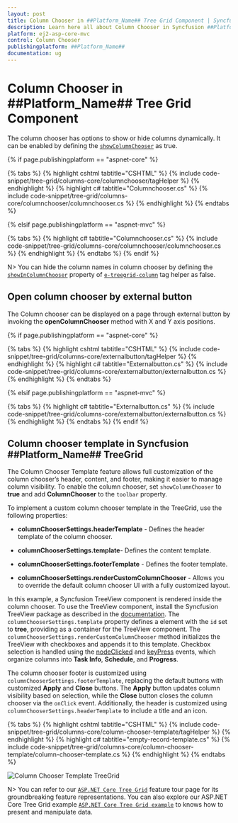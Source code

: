 ```yaml
---
layout: post
title: Column Chooser in ##Platform_Name## Tree Grid Component | Syncfusion
description: Learn here all about Column Chooser in Syncfusion ##Platform_Name## Tree Grid component of Syncfusion Essential JS 2 and more.
platform: ej2-asp-core-mvc
control: Column Chooser
publishingplatform: ##Platform_Name##
documentation: ug
---
```


# Column Chooser in ##Platform_Name## Tree Grid Component

The column chooser has options to show or hide columns dynamically. It can be enabled by defining the [`showColumnChooser`](https://help.syncfusion.com/cr/cref_files/aspnetcore-js2/Syncfusion.EJ2~Syncfusion.EJ2.TreeGrid.TreeGrid~ShowColumnChooser.html) as true.

{% if page.publishingplatform == "aspnet-core" %}

{% tabs %}
{% highlight cshtml tabtitle="CSHTML" %}
{% include code-snippet/tree-grid/columns-core/columnchooser/tagHelper %}
{% endhighlight %}
{% highlight c# tabtitle="Columnchooser.cs" %}
{% include code-snippet/tree-grid/columns-core/columnchooser/columnchooser.cs %}
{% endhighlight %}
{% endtabs %}

{% elsif page.publishingplatform == "aspnet-mvc" %}

{% tabs %}
{% highlight c# tabtitle="Columnchooser.cs" %}
{% include code-snippet/tree-grid/columns-core/columnchooser/columnchooser.cs %}
{% endhighlight %}
{% endtabs %}
{% endif %}



N> You can hide the column names in column chooser by defining the [`showInColumnChooser`](https://help.syncfusion.com/cr/cref_files/aspnetcore-js2/Syncfusion.EJ2~Syncfusion.EJ2.TreeGrid.TreeGridColumn~ShowInColumnChooser.html) property of [`e-treegrid-column`](https://help.syncfusion.com/cr/cref_files/aspnetcore-js2/Syncfusion.EJ2~Syncfusion.EJ2.TreeGrid.TreeGridColumn.html) tag helper as false.

## Open column chooser by external button

The Column chooser can be displayed on a page through external button by invoking the **openColumnChooser** method with X and Y axis positions.

{% if page.publishingplatform == "aspnet-core" %}

{% tabs %}
{% highlight cshtml tabtitle="CSHTML" %}
{% include code-snippet/tree-grid/columns-core/externalbutton/tagHelper %}
{% endhighlight %}
{% highlight c# tabtitle="Externalbutton.cs" %}
{% include code-snippet/tree-grid/columns-core/externalbutton/externalbutton.cs %}
{% endhighlight %}
{% endtabs %}

{% elsif page.publishingplatform == "aspnet-mvc" %}

{% tabs %}
{% highlight c# tabtitle="Externalbutton.cs" %}
{% include code-snippet/tree-grid/columns-core/externalbutton/externalbutton.cs %}
{% endhighlight %}
{% endtabs %}
{% endif %}

## Column chooser template in Syncfusion ##Platform_Name## TreeGrid

The Column Chooser Template feature allows full customization of the column chooser’s header, content, and footer, making it easier to manage column visibility. To enable the column chooser, set `showColumnChooser` to **true** and add **ColumnChooser** to the `toolbar` property.

To implement a custom column chooser template in the TreeGrid, use the following properties:

* **columnChooserSettings.headerTemplate** - Defines the header template of the column chooser.

* **columnChooserSettings.template**- Defines the content template.

* **columnChooserSettings.footerTemplate** - Defines the footer template.

* **columnChooserSettings.renderCustomColumnChooser** -  Allows you to override the default column chooser UI with a fully customized layout.

In this example, a Syncfusion TreeView component is rendered inside the column chooser. To use the TreeView component, install the Syncfusion TreeView package as described in the [documentation](../../treeview/getting-started). The `columnChooserSettings.template` property defines a element with the `id` set to **tree**, providing as a container for the TreeView component. The `columnChooserSettings.renderCustomColumnChooser` method initializes the TreeView with checkboxes and appends it to this template. Checkbox selection is handled using the [nodeClicked](../../api/treeview/#nodeclicked) and [keyPress](../../api/treeview/#keypress) events, which organize columns into **Task Info**, **Schedule**, and **Progress**.

The column chooser footer is customized using `columnChooserSettings.footerTemplate`, replacing the default buttons with customized **Apply** and **Close** buttons. The **Apply** button updates column visibility based on selection, while the **Close** button closes the column chooser via the `onClick` event. Additionally, the header is customized using `columnChooserSettings.headerTemplate` to include a title and an icon.

{% tabs %}
{% highlight cshtml tabtitle="CSHTML" %}
{% include code-snippet/tree-grid/columns-core/column-chooser-template/tagHelper %}
{% endhighlight %}
{% highlight c# tabtitle="empty-record-template.cs" %}
{% include code-snippet/tree-grid/columns-core/column-chooser-template/column-chooser-template.cs %}
{% endhighlight %}
{% endtabs %}

![Column Chooser Template TreeGrid](../images/column-chooser-template.png)

N> You can refer to our  [`ASP.NET Core Tree Grid`](https://www.syncfusion.com/aspnet-core-ui-controls/tree-grid) feature tour page for its groundbreaking feature representations. You can also explore our ASP.NET Core Tree Grid example [`ASP.NET Core Tree Grid example`](https://ej2.syncfusion.com/aspnetcore/TreeGrid/Overview#/material) to knows how to present and manipulate data.